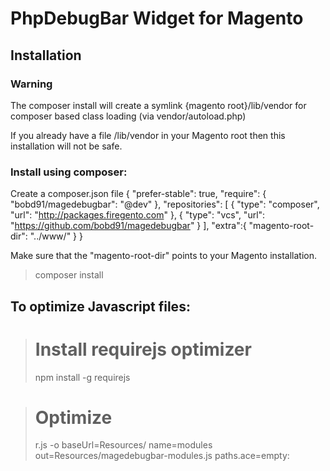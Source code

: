 PhpDebugBar Widget for Magento
==============================

Installation
------------

### Warning

The composer install will create a symlink {magento root}/lib/vendor for composer based class loading (via vendor/autoload.php)

If you already have a file /lib/vendor in your Magento root then this installation will not be safe.

### Install using composer:

Create a composer.json file
{
    "prefer-stable": true,
    "require": {
        "bobd91/magedebugbar": "@dev"
    },
    "repositories": [
        {
        "type": "composer",
        "url": "http://packages.firegento.com"
    },
    {
        "type": "vcs",
        "url": "https://github.com/bobd91/magedebugbar"
    }
    ],
    "extra":{
        "magento-root-dir": "../www/"
    }
}

Make sure that the "magento-root-dir" points to your Magento installation.

> composer install

To optimize Javascript files:
----------------------------
> # Install requirejs optimizer
> npm install -g requirejs

> # Optimize 
> r.js -o baseUrl=Resources/ name=modules out=Resources/magedebugbar-modules.js paths.ace=empty:

